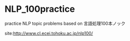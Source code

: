 # NLP_100practice
practice NLP topic problems based on 言語処理100本ノック

site:http://www.cl.ecei.tohoku.ac.jp/nlp100/
